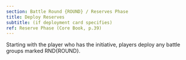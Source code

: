 ```yaml
---
section: Battle Round {ROUND} / Reserves Phase
title: Deploy Reserves
subtitle: (if deployment card specifies)
ref: Reserve Phase (Core Book, p.39)
---
```


Starting with the player who has the initiative, players deploy any battle groups marked RND{ROUND}.
